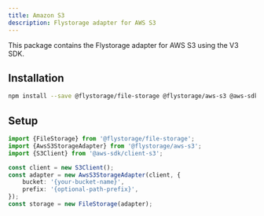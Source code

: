 ```yaml
---
title: Amazon S3
description: Flystorage adapter for AWS S3
---
```


This package contains the Flystorage adapter for AWS S3 using the V3 SDK.

## Installation

```bash
npm install --save @flystorage/file-storage @flystorage/aws-s3 @aws-sdk/client-s3
```

## Setup

```typescript
import {FileStorage} from '@flystorage/file-storage';
import {AwsS3StorageAdapter} from '@flystorage/aws-s3';
import {S3Client} from '@aws-sdk/client-s3';

const client = new S3Client();
const adapter = new AwsS3StorageAdapter(client, {
    bucket: '{your-bucket-name}',
    prefix: '{optional-path-prefix}',
});
const storage = new FileStorage(adapter);
```

